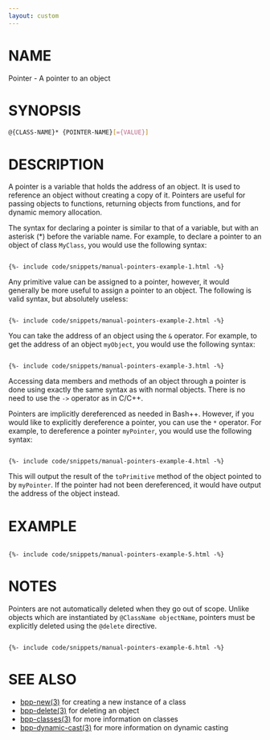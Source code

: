 ```yaml
---
layout: custom
---
```

# NAME

Pointer - A pointer to an object

# SYNOPSIS

```bash
@{CLASS-NAME}* {POINTER-NAME}[={VALUE}]
```

# DESCRIPTION

A pointer is a variable that holds the address of an object. It is used to reference an object without creating a copy of it. Pointers are useful for passing objects to functions, returning objects from functions, and for dynamic memory allocation.

The syntax for declaring a pointer is similar to that of a variable, but with an asterisk (*) before the variable name. For example, to declare a pointer to an object of class `MyClass`, you would use the following syntax:

<div class="highlight"><pre class="highlight"><code>
{%- include code/snippets/manual-pointers-example-1.html -%}
</code></pre></div>

Any primitive value can be assigned to a pointer, however, it would generally be more useful to assign a pointer to an object. The following is valid syntax, but absolutely useless:

<div class="highlight"><pre class="highlight"><code>
{%- include code/snippets/manual-pointers-example-2.html -%}
</code></pre></div>

You can take the address of an object using the `&` operator. For example, to get the address of an object `myObject`, you would use the following syntax:

<div class="highlight"><pre class="highlight"><code>
{%- include code/snippets/manual-pointers-example-3.html -%}
</code></pre></div>

Accessing data members and methods of an object through a pointer is done using exactly the same syntax as with normal objects. There is no need to use the `->` operator as in C/C++.

Pointers are implicitly dereferenced as needed in Bash++. However, if you would like to explicitly dereference a pointer, you can use the `*` operator. For example, to dereference a pointer `myPointer`, you would use the following syntax:

<div class="highlight"><pre class="highlight"><code>
{%- include code/snippets/manual-pointers-example-4.html -%}
</code></pre></div>

This will output the result of the `toPrimitive` method of the object pointed to by `myPointer`. If the pointer had not been dereferenced, it would have output the address of the object instead.

# EXAMPLE

<div class="highlight"><pre class="highlight"><code>
{%- include code/snippets/manual-pointers-example-5.html -%}
</code></pre></div>

# NOTES

Pointers are not automatically deleted when they go out of scope. Unlike objects which are instantiated by `@ClassName objectName`, pointers must be explicitly deleted using the `@delete` directive.

<div class="highlight"><pre class="highlight"><code>
{%- include code/snippets/manual-pointers-example-6.html -%}
</code></pre></div>

# SEE ALSO

 - [bpp-new(3)](new.md) for creating a new instance of a class
 - [bpp-delete(3)](delete.md) for deleting an object
 - [bpp-classes(3)](classes.md) for more information on classes
 - [bpp-dynamic-cast(3)](dynamic-cast.md) for more information on dynamic casting
